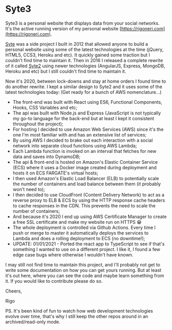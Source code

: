 # Syte3

Syte3 is a personal website that displays data from your social networks.
It's the active running version of my personal website [https://rigoneri.com](https://rigoneri.com).

[Syte](https://github.com/rigoneri/syte) was a side project I built in 2012 that allowed anyone to build a personal website
using some of the latest technologies at the time (jQuery, HTML5, CCS3, Heroku and etc). It quickly gained some traction but I
couldn't find time to maintain it. Then in 2016 I released a complete rewrite of it called [Syte2](https://github.com/rigoneri/Syte2)
using newer technologies (AngularJS, Express, MongoDB, Heroku and etc) but I still couldn't find time to maintain it.

Now it's 2020, between lock-downs and stay at home orders I found time to do another rewrite. I kept a similar design to Syte2 and
it uses some of the latest technologies today: (Get ready for a bunch of AWS nomenclature...)

-   The front-end was built with React using ES6, Functional Components, Hooks, CSS Variables and etc;
-   The api was built with Node.js and Express (JavaScript is not typically my go-to language for the back-end but at least I kept it consistent throughout the project);
-   For hosting I decided to use Amazon Web Services (AWS) since it's the one I'm most familiar with and has an extensive list of services;
-   By using AWS I decided to brake out each interaction with a social network into separate cloud functions using AWS Lambda;
-   Each Lambda function is invoked on an interval that fetches for new data and saves into DynamoDB;
-   The api & front-end is hosted on Amazon's Elastic Container Service (ECS) where it uses a Docker image created during deployment and hosts it on ECS FARGATE's virtual hosts;
-   I then used Amazon's Elastic Load Balancer (ELB) to potentially scale the number of containers and load balance between them (it probably won't need to);
-   I then decided to use CloudFront (Content Delivery Network) to act as a reverse proxy to ELB & ECS by using the HTTP response cache headers to cache responses in the CDN. This prevents the need to scale the number of containers;
-   And because it's 2020 I end up using AWS Certificate Manager to create a free SSL certificate and make my website run on HTTPS 😁
-   The whole deployment is controlled via Github Actions. Every time I push or merge to master it automatically deploys the services to Lambda and does a rolling deployment to ECS (no downtime!);
-   UPDATE: 01/01/2021 - Ported the react app to TypeScript to see if that's something I wanted to use on a different project. I like it, I found a few edge case bugs where otherwise I wouldn't have known.

I may still not find time to maintain this project, and I'll probably not get to write some documentation on how you can get yours running. But
at least it's out here, where you can see the code and maybe learn something from it. If you would like to contribute please do so.

Cheers,

Rigo

PS. It's been kind of fun to watch how web development technologies evolve over time, that's why I still keep the other repos around in an archived/read-only mode.
